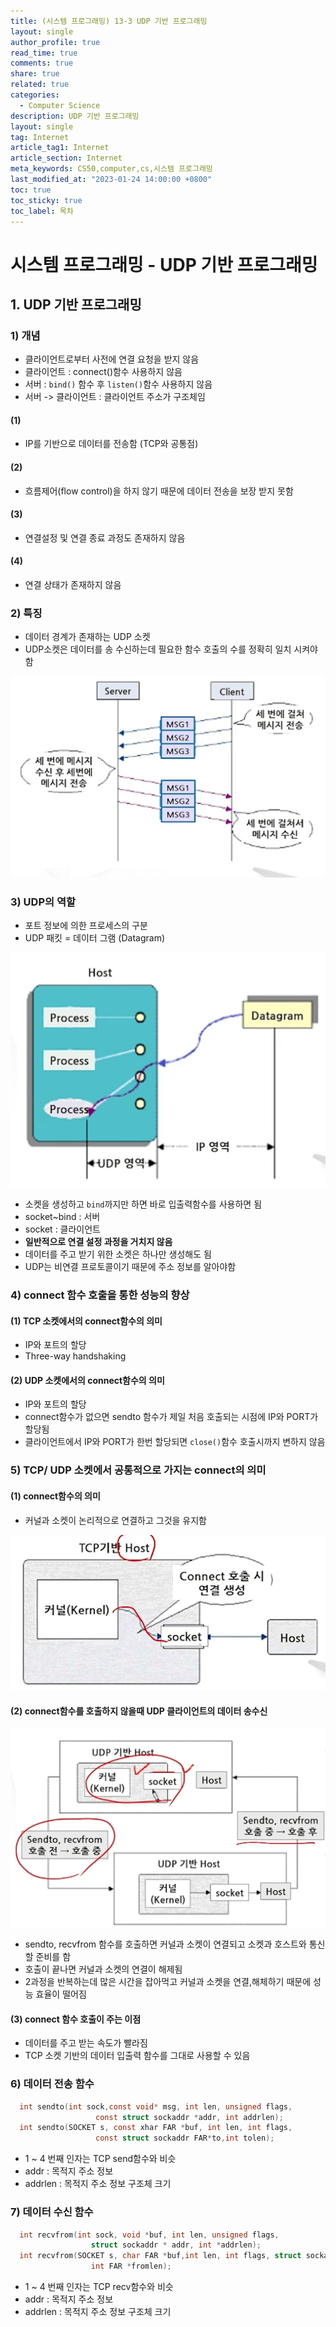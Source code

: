 ```yaml
---
title: (시스템 프로그래밍) 13-3 UDP 기반 프로그래밍
layout: single
author_profile: true
read_time: true
comments: true
share: true
related: true
categories:
  - Computer Science
description: UDP 기반 프로그래밍
layout: single
tag: Internet
article_tag1: Internet
article_section: Internet
meta_keywords: CS50,computer,cs,시스템 프로그래밍
last_modified_at: "2023-01-24 14:00:00 +0800"
toc: true
toc_sticky: true
toc_label: 목차
---
```


# 시스템 프로그래밍 - UDP 기반 프로그래밍

## 1. UDP 기반 프로그래밍

### 1) 개념

- 클라이언트로부터 사전에 연결 요청을 받지 않음
- 클라이언트 : connect()함수 사용하지 않음
- 서버 : `bind()` 함수 후 `listen()`함수 사용하지 않음
- 서버 -> 클라이언트 : 클라이언트 주소가 구조체임

#### (1)

- IP를 기반으로 데이터를 전송함 (TCP와 공통점)

#### (2)

- 흐름제어(flow control)을 하지 않기 때문에 데이터 전송을 보장 받지 못함

#### (3)

- 연결설정 및 연결 종료 과정도 존재하지 않음

#### (4)

- 연결 상태가 존재하지 않음

### 2) 특징

- 데이터 경계가 존재하는 UDP 소켓
- UDP소켓은 데이터를 송 수신하는데 필요한 함수 호출의 수를 정확히 일치 시켜야함

![alt](/assets/images/post/ComputerStudy/780.png)

### 3) UDP의 역할

- 포트 정보에 의한 프로세스의 구분
- UDP 패킷 = 데이터 그램 (Datagram)

![alt](/assets/images/post/ComputerStudy/781.png)

- 소켓을 생성하고 `bind`까지만 하면 바로 입출력함수를 사용하면 됨
- socket~bind : 서버
- socket : 클라이언트
- **일반적으로 연결 설정 과정을 거치지 않음**
- 데이터를 주고 받기 위한 소켓은 하나만 생성해도 됨
- UDP는 비연결 프로토콜이기 때문에 주소 정보를 알아야함

### 4) connect 함수 호출을 통한 성능의 향상

#### (1) TCP 소켓에서의 connect함수의 의미

- IP와 포트의 할당
- Three-way handshaking

#### (2) UDP 소켓에서의 connect함수의 의미

- IP와 포트의 할당
- connect함수가 없으면 sendto 함수가 제일 처음 호출되는 시점에 IP와 PORT가 할당됨
- 클라이언트에서 IP와 PORT가 한번 할당되면 `close()`함수 호출시까지 변하지 않음

### 5) TCP/ UDP 소켓에서 공통적으로 가지는 connect의 의미

#### (1) connect함수의 의미

- 커널과 소켓이 논리적으로 연결하고 그것을 유지함

![alt](/assets/images/post/ComputerStudy/782.png)

#### (2) connect함수를 호출하지 않을때 UDP 클라이언트의 데이터 송수신

![alt](/assets/images/post/ComputerStudy/783.png)

- sendto, recvfrom 함수를 호출하면 커널과 소켓이 연결되고 소켓과 호스트와 통신할 준비를 함
- 호출이 끝나면 커널과 소켓의 연결이 해제됨
- 2과정을 반복하는데 많은 시간을 잡아먹고 커널과 소켓을 연결,해체하기 때문에 성능 효율이 떨어짐

#### (3) connect 함수 호출이 주는 이점

- 데이터를 주고 받는 속도가 빨라짐
- TCP 소켓 기반의 데이터 입출력 함수를 그대로 사용할 수 있음

### 6) 데이터 전송 함수

```c
  int sendto(int sock,const void* msg, int len, unsigned flags,
                   const struct sockaddr *addr, int addrlen);
  int sendto(SOCKET s, const xhar FAR *buf, int len, int flags,
                   const struct sockaddr FAR*to,int tolen);
```

- 1 ~ 4 번째 인자는 TCP send함수와 비슷
- addr : 목적지 주소 정보
- addrlen : 목적지 주소 정보 구조체 크기

### 7) 데이터 수신 함수

```c
  int recvfrom(int sock, void *buf, int len, unsigned flags,
                  struct sockaddr * addr, int *addrlen);
  int recvfrom(SOCKET s, char FAR *buf,int len, int flags, struct sockaddr FAR *from,
                  int FAR *fromlen);
```

- 1 ~ 4 번째 인자는 TCP recv함수와 비슷
- addr : 목적지 주소 정보
- addrlen : 목적지 주소 정보 구조체 크기
